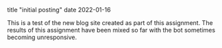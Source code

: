 title "initial posting"
date 2022-01-16

This is a test of the new blog site created as part of this assignment.  The results of this assignment have been mixed so far with the bot sometimes becoming unresponsive.
